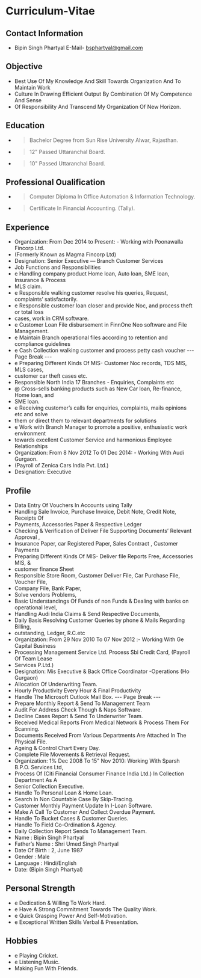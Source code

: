 # Curriculum-Vitae

## Contact Information

* Bipin Singh Phartyal E-Mail- bsphartyal@gmail.com


## Objective

* Best Use Of My Knowledge And Skill Towards Organization And To Maintain Work
* Culture In Drawing Efficient Output By Combination Of My Competence And Sense
* Of Responsibility And Transcend My Organization Of New Horizon.


## Education

* > Bachelor Degree from Sun Rise University Alwar, Rajasthan.
* > 12" Passed Uttaranchal Board.
* > 10" Passed Uttaranchal Board.


## Professional Oualification

* > Computer Diploma In Office Automation & Information Technology.
* > Certificate In Financial Accounting. (Tally).


## Experience

* Organization: From Dec 2014 to Present: - Working with Poonawalla Fincorp Ltd.
* (Formerly Known as Magma Fincorp Ltd)
* Designation: Senior Executive — Branch Customer Services
* Job Functions and Responsibilities
* e Handling company product Home loan, Auto loan, SME loan, Insurance & Process
* MLS claim.
* e Responsible walking customer resolve his queries, Request, complaints’ satisfactorily.
* e Responsible customer loan closer and provide Noc, and process theft or total loss
* cases, work in CRM software.
* e Customer Loan File disbursement in FinnOne Neo software and File Management.
* e Maintain Branch operational files according to retention and compliance guidelines
* e Cash Collection walking customer and process petty cash voucher
--- Page Break ---
* e Preparing Different Kinds Of MIS- Customer Noc records, TDS MIS, MLS cases,
* customer car theft cases etc.
* Responsible North India 17 Branches - Enquiries, Complaints etc
* @ Cross-sells banking products such as New Car loan, Re-finance, Home loan, and
* SME loan.
* e Receiving customer’s calls for enquiries, complaints, mails opinions etc and solve
* them or direct them to relevant departments for solutions
* e Work with Branch Manager to promote a positive, enthusiastic work environment
* towards excellent Customer Service and harmonious Employee Relationships
* Organization: From 8 Nov 2012 To 01 Dec 2014: - Working With Audi Gurgaon.
* (Payroll of Zenica Cars India Pvt. Ltd.)
* Designation: Executive


## Profile

* Data Entry Of Vouchers In Accounts using Tally
* Handling Sale Invoice, Purchase Invoice, Debit Note, Credit Note, Receipts Of
* Payments, Accessories Paper & Respective Ledger
* Checking & Verification of Deliver File Supporting Documents’ Relevant Approval ,
* Insurance Paper, car Registered Paper, Sales Contract , Customer Payments
* Preparing Different Kinds Of MIS- Deliver file Reports Free, Accessories MIS, &
* customer finance Sheet
* Responsible Store Room, Customer Deliver File, Car Purchase File, Voucher File,
* Company File, Bank Paper,
* Solve vendors Problems,
* Basic Understandings Of Funds of non Funds & Dealing with banks on operational level,
* Handling Audi India Claims & Send Respective Documents,
* Daily Basis Resolving Customer Queries by phone & Mails Regarding Billing,
* outstanding, Ledger, R.C.etc
* Organization: From 29 Nov 2010 To 07 Nov 2012 :- Working With Ge Capital Business
* Processing Management Service Ltd. Process Sbi Credit Card, (Payroll Of Team Lease
* Services P.Ltd.)
* Designation: Mis Executive & Back Office Coordinator -Operations (Ho Gurgaon)
* Allocation Of Underwriting Team.
* Hourly Productivity Every Hour & Final Productivity
* Handle The Microsoft Outlook Mail Box.
--- Page Break ---
* Prepare Monthly Report & Send To Management Team
* Audit For Address Check Though & Naps Software.
* Decline Cases Report & Send To Underwriter Team.
* Received Medical Reports From Medical Network & Process Them For Scanning.
* Documents Received From Various Departments Are Attached In The Physical File.
* Ageing & Control Chart Every Day.
* Complete File Movements & Retrieval Request.
* Organization: 1% Dec 2008 To 15" Nov 2010: Working With Sparsh B.P.O. Services Ltd,
* Process Of (Citi Financial Consumer Finance India Ltd.) In Collection Department As A
* Senior Collection Executive.
* Handle To Personal Loan & Home Loan.
* Search In Non Countable Case By Skip-Tracing.
* Customer Monthly Payment Update In I-Loan Software.
* Make A Call To Customer And Collect Overdue Payment.
* Handle To Bucket Cases & Customer Queries.
* Handle To Field Co-Ordination & Agency.
* Daily Collection Report Sends To Management Team.
* Name : Bipin Singh Phartyal
* Father’s Name : Shri Umed Singh Phartyal
* Date Of Birth : 2, June 1987
* Gender : Male
* Language : Hindi/English
* Date: (Bipin Singh Phartyal)


## Personal Strength

* e Dedication & Willing To Work Hard.
* e Have A Strong Commitment Towards The Quality Work.
* e Quick Grasping Power And Self-Motivation.
* e Exceptional Written Skills Verbal & Presentation.


## Hobbies

* e Playing Cricket.
* e Listening Music.
* Making Fun With Friends.

